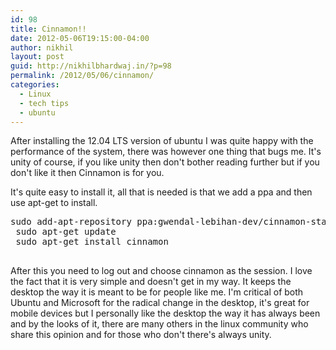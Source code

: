 ```yaml
---
id: 98
title: Cinnamon!!
date: 2012-05-06T19:15:00-04:00
author: nikhil
layout: post
guid: http://nikhilbhardwaj.in/?p=98
permalink: /2012/05/06/cinnamon/
categories:
  - Linux
  - tech tips
  - ubuntu
---
```

After installing the 12.04 LTS version of ubuntu I was quite happy with the performance of the system, there was however one thing that bugs me. It's unity of course, if you like unity then don't bother reading further but if you don't like it then Cinnamon is for you.

<!--more-->

It's quite easy to install it, all that is needed is that we add a ppa and then use apt-get to install.

<pre class="brush: plain; title: ; notranslate" title="">sudo add-apt-repository ppa:gwendal-lebihan-dev/cinnamon-stable
 sudo apt-get update
 sudo apt-get install cinnamon

</pre>

After this you need to log out and choose cinnamon as the session. I love the fact that it is very simple and doesn't get in my way. It keeps the desktop the way it is meant to be for people like me. I'm critical of both Ubuntu and Microsoft for the radical change in the desktop, it's great for mobile devices but I personally like the desktop the way it has always been and by the looks of it, there are many others in the linux community who share this opinion and for those who don't there's always unity.
